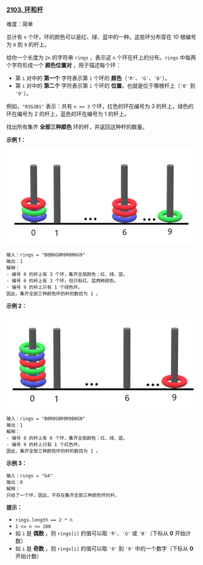 ### [2103\. 环和杆](https://leetcode.cn/problems/rings-and-rods/)

难度：简单

总计有 `n` 个环，环的颜色可以是红、绿、蓝中的一种。这些环分布穿在 10 根编号为 `0` 到 `9` 的杆上。

给你一个长度为 `2n` 的字符串 `rings` ，表示这 `n` 个环在杆上的分布。`rings` 中每两个字符形成一个 **颜色位置对** ，用于描述每个环：

-   第 `i` 对中的 **第一个** 字符表示第 `i` 个环的 **颜色**（`'R'`、`'G'`、`'B'`）。
-   第 `i` 对中的 **第二个** 字符表示第 `i` 个环的 **位置**，也就是位于哪根杆上（`'0'` 到 `'9'`）。

例如，`"R3G2B1"` 表示：共有 `n == 3` 个环，红色的环在编号为 3 的杆上，绿色的环在编号为 2 的杆上，蓝色的环在编号为 1 的杆上。

找出所有集齐 **全部三种颜色** 环的杆，并返回这种杆的数量。

**示例 1：**

![](./assets/img/Question2103.png)

```
输入：rings = "B0B6G0R6R0R6G9"
输出：1
解释：
- 编号 0 的杆上有 3 个环，集齐全部颜色：红、绿、蓝。
- 编号 6 的杆上有 3 个环，但只有红、蓝两种颜色。
- 编号 9 的杆上只有 1 个绿色环。
因此，集齐全部三种颜色环的杆的数目为 1 。
```

**示例 2：**

![](./assets/img/Question2103_2.png)

```
输入：rings = "B0R0G0R9R0B0G0"
输出：1
解释：
- 编号 0 的杆上有 6 个环，集齐全部颜色：红、绿、蓝。
- 编号 9 的杆上只有 1 个红色环。
因此，集齐全部三种颜色环的杆的数目为 1 。
```

**示例 3：**

```
输入：rings = "G4"
输出：0
解释：
只给了一个环，因此，不存在集齐全部三种颜色环的杆。
```

**提示：**

-   `rings.length == 2 * n`
-   `1 <= n <= 100`
-   如 `i` 是 **偶数** ，则 `rings[i]` 的值可以取 `'R'`、`'G'` 或 `'B'`（下标从 **0** 开始计数）
-   如 `i` 是 **奇数** ，则 `rings[i]` 的值可以取 `'0'` 到 `'9'` 中的一个数字（下标从 **0** 开始计数）

